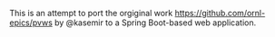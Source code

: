 This is an attempt to port the orgiginal work https://github.com/ornl-epics/pvws by @kasemir to a Spring Boot-based web application.
